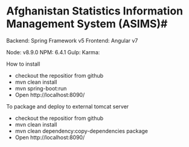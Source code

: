 # Afghanistan Statistics Information Management System (ASIMS)#

Backend: Spring Framework v5
Frontend: Angular v7

Node: v8.9.0
NPM: 6.4.1
Gulp: 
Karma: 

How to install
- checkout the repositior from github
- mvn clean install
- mvn spring-boot:run
- Open http://localhost:8090/

To package and deploy to external tomcat server
- checkout the repositior from github
- mvn clean install
- mvn clean dependency:copy-dependencies package
- Open http://localhost:8090/


